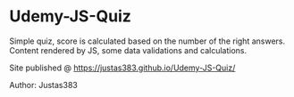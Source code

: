 # Udemy-JS-Quiz

Simple quiz, score is calculated based on the number of the right answers. Content rendered by JS, some data validations and calculations.

Site published @ https://justas383.github.io/Udemy-JS-Quiz/

Author: Justas383
